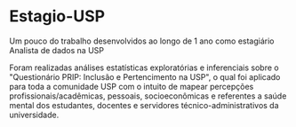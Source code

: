 # Estagio-USP
Um pouco do trabalho desenvolvidos ao longo de 1 ano como estagiário Analista de dados na USP

Foram realizadas análises estatísticas exploratórias e inferenciais sobre o "Questionário PRIP: Inclusão e Pertencimento na USP", o qual foi aplicado para toda a comunidade USP com o intuito de mapear percepções profissionais/acadêmicas, pessoais, socioeconômicas e referentes a saúde mental dos estudantes, docentes e servidores técnico-administrativos da universidade.
